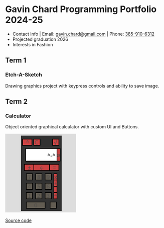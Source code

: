 # Gavin Chard Programming Portfolio 2024-25
* Contact Info | Email: [gavin.chard@gmail.com](gavin.chard@gmail.com) | Phone: [385-910-6312](385-910-6312)
* Projected graduation 2026
* Interests in Fashion

## Term 1 
### Etch-A-Sketch
Drawing graphics project with keypress controls and ability to save image.


## Term 2
### Calculator
Object oriented graphical calculator with custom UI and Buttons.

![Running App](https://github.com/GavinC07/ppf/blob/main/images/Calc1.png?raw=true)

[Source code](https://github.com/GavinC07/ppf/tree/main/src/Calc_App)
